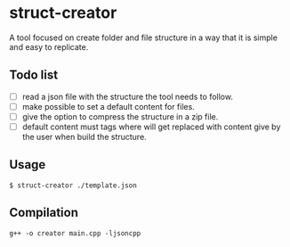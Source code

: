 # struct-creator
A tool focused on create folder and file structure in a way that it is simple and easy to replicate.

## Todo list
- [ ] read a json file with the structure the tool needs to follow.
- [ ] make possible to set a default content for files.
- [ ] give the option to compress the structure in a zip file.
- [ ] default content must tags where will get replaced with content give by the user when build the structure.

## Usage
```
$ struct-creator ./template.json
```

## Compilation

```
g++ -o creator main.cpp -ljsoncpp
```
